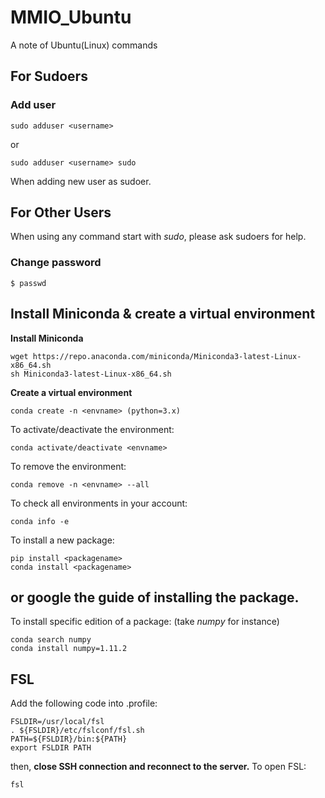 # MMIO_Ubuntu
A note of Ubuntu(Linux) commands

## For Sudoers
### Add user
```
sudo adduser <username>
```
or
```
sudo adduser <username> sudo
```
When adding new user as sudoer.

## For Other Users
When using any command start with _sudo_, please ask sudoers for help.
### Change password
```
$ passwd
```
## Install Miniconda & create a virtual environment
**Install Miniconda**
```
wget https://repo.anaconda.com/miniconda/Miniconda3-latest-Linux-x86_64.sh
sh Miniconda3-latest-Linux-x86_64.sh
```
**Create a virtual environment**
```
conda create -n <envname> (python=3.x)
```
To activate/deactivate the environment:
```
conda activate/deactivate <envname>
```
To remove the environment:
```
conda remove -n <envname> --all
```
To check all environments in your account:
```
conda info -e
```
To install a new package:
```
pip install <packagename>
conda install <packagename>
```
or google the guide of installing the package.
-------------------------------------------------
To install specific edition of a package: (take *numpy* for instance)
```
conda search numpy
conda install numpy=1.11.2
```
## FSL
Add the following code into .profile:
```
FSLDIR=/usr/local/fsl
. ${FSLDIR}/etc/fslconf/fsl.sh
PATH=${FSLDIR}/bin:${PATH}
export FSLDIR PATH
```
then, **close SSH connection and reconnect to the server.**
To open FSL:
```
fsl
```
